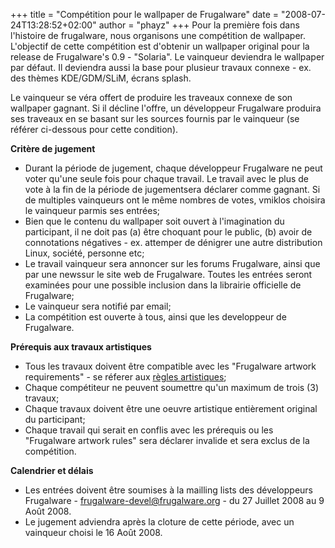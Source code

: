 +++
title = "Compétition pour le wallpaper de Frugalware"
date = "2008-07-24T13:28:52+02:00"
author = "phayz"
+++
Pour la première fois dans l'histoire de frugalware, nous organisons une compétition de wallpaper. L'objectif de cette compétition est d'obtenir un wallpaper original pour la release de Frugalware's 0.9 - "Solaria". Le vainqueur deviendra le wallpaper par défaut. Il deviendra aussi la base pour plusieur travaux connexe - ex. des thèmes KDE/GDM/SLiM, écrans splash.  


 Le vainqueur se véra offert de produire les traveaux connexe de son wallpaper gagnant. Si il décline l'offre, un développeur Frugalware produira ses traveaux en se basant sur les sources fournis par le vainqueur (se référer ci-dessous pour cette condition).  

**Critère de jugement**  

* Durant la période de jugement, chaque développeur Frugalware ne peut voter qu'une seule fois pour chaque travail. Le travail avec le plus de vote à la fin de la période de jugementsera déclarer comme gagnant. Si de multiples vainqueurs ont le même nombres de votes, vmiklos choisira le vainqueur parmis ses entrées;
* Bien que le contenu du wallpaper soit ouvert à l'imagination du participant, il ne doit pas (a) être choquant pour le public, (b) avoir de connotations négatives - ex. attemper de dénigrer une autre distribution Linux, société, personne etc;
* Le travail vainqueur sera annoncer sur les forums Frugalware, ainsi que par une newssur le site web de Frugalware. Toutes les entrées seront examinées pour une possible inclusion dans la librairie officielle de Frugalware;
* Le vainqueur sera notifié par email;
* La compétition est ouverte à tous, ainsi que les developpeur de Frugalware.


**Prérequis aux travaux artistiques**  

* Tous les travaux doivent être compatible avec les "Frugalware artwork requirements" - se réferer aux [règles artistiques](http://www.frugalware.org/docs/artwork-rules.html);
* Chaque compétiteur ne peuvent soumettre qu'un maximum de trois (3) travaux;
* Chaque travaux doivent être une oeuvre artistique entièrement original du participant;
* Chaque travail qui serait en conflis avec les prérequis ou les "Frugalware artwork rules" sera déclarer invalide et sera exclus de la compétition.


**Calendrier et délais**  

* Les entrées doivent être soumises à la mailling lists des développeurs Frugalware - frugalware-devel@frugalware.org - du 27 Juillet 2008 au 9 Août 2008.
* Le jugement adviendra après la cloture de cette période, avec un vainqueur choisi le 16 Août 2008.
